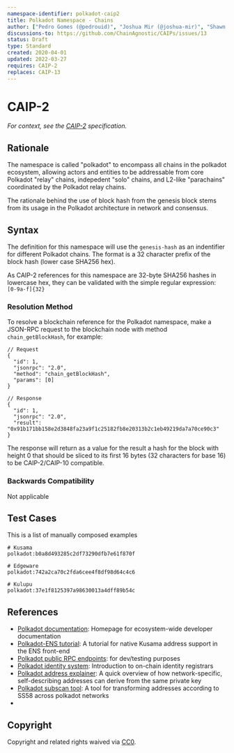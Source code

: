 ```yaml
---
namespace-identifier: polkadot-caip2
title: Polkadot Namespace - Chains
author: ["Pedro Gomes (@pedrouid)", "Joshua Mir (@joshua-mir)", "Shawn Tabrizi (@shawntabrizi)", "Juan Caballero (@bumblefudge)"]
discussions-to: https://github.com/ChainAgnostic/CAIPs/issues/13
status: Draft
type: Standard
created: 2020-04-01
updated: 2022-03-27
requires: CAIP-2
replaces: CAIP-13
---
```


# CAIP-2

*For context, see the [CAIP-2][] specification.*

## Rationale

The namespace is called "polkadot" to encompass all chains in the polkadot
ecosystem, allowing actors and entities to be addressable from core Polkadot
"relay" chains, indepedent "solo" chains, and L2-like "parachains" coordinated
by the Polkadot relay chains. 

The rationale behind the use of block hash from the genesis block stems from its
usage in the Polkadot architecture in network and consensus.

## Syntax

The definition for this namespace will use the `genesis-hash` as an indentifier
for different Polkadot chains. The format is a 32 character prefix of the block
hash (lower case SHA256 hex).

As CAIP-2 references for this namespace are 32-byte SHA256 hashes in lowercase
hex, they can be validated with the simple regular expression: `[0-9a-f]{32}`

### Resolution Method

To resolve a blockchain reference for the Polkadot namespace, make a JSON-RPC
request to the blockchain node with method `chain_getBlockHash`, for example:

```jsonc
// Request
{
  "id": 1,
  "jsonrpc": "2.0",
  "method": "chain_getBlockHash",
  "params": [0]
}

// Response
{
  "id": 1,
  "jsonrpc": "2.0",
  "result": "0x91b171bb158e2d3848fa23a9f1c25182fb8e20313b2c1eb49219da7a70ce90c3"
}
```
The response will return as a value for the result a hash for the block with
height 0 that should be sliced to its first 16 bytes (32 characters for base 16)
to be CAIP-2/CAIP-10 compatible.

### Backwards Compatibility

Not applicable

## Test Cases

This is a list of manually composed examples

```
# Kusama
polkadot:b0a8d493285c2df73290dfb7e61f870f

# Edgeware
polkadot:742a2ca70c2fda6cee4f8df98d64c4c6

# Kulupu
polkadot:37e1f8125397a98630013a4dff89b54c
```

## References

- [Polkadot documentation][]: Homepage for ecosystem-wide developer documentation
- [Polkadot-ENS tutorial][]: A tutorial for native Kusama address support in the ENS front-end
- [Polkadot public RPC endpoints][]: for dev/testing purposes
- [Polkadot identity system][]: Introduction to on-chain identity registrars 
- [Polkadot address explainer][]: A quick overview of how network-specific,
      self-describing addresses can derive from the same private key
- [Polkadot subscan tool][]: A tool for transforming addresses according to SS58 across polkadot networks
- 

[Polkadot address explainer]: https://www.quora.com/How-do-different-wallet-addresses-work-on-Polkadot-and-Kusama
[Polkadot identity system]: https://wiki.polkadot.network/docs/learn-identity
[Polkadot public RPC endpoints]: https://wiki.polkadot.network/docs/maintain-endpoints
[Polkadot documentation]: https://wiki.polkadot.network/
[Polkadot subscan tool]: https://polkadot.subscan.io/tools/ss58_transform?
[Polkadot-ENS tutorial]: https://wiki.polkadot.network/docs/ens
[SS58]: https://docs.substrate.io/v3/advanced/ss58/
[SS58 registry]: https://github.com/paritytech/ss58-registry/blob/main/ss58-registry.json
[multiaddress]: https://github.com/multiformats/multiaddr#specification
[CAIP-2]: https://github.com/ChainAgnostic/CAIPs/blob/master/CAIPs/caip-2.md
[CAIP-10]: https://github.com/ChainAgnostic/CAIPs/blob/master/CAIPs/caip-10.md
[CAIP-19]: https://github.com/ChainAgnostic/CAIPs/blob/master/CAIPs/caip-19.md
[CAIP-21]: https://github.com/ChainAgnostic/CAIPs/blob/master/CAIPs/caip-21.md
[CAIP-22]: https://github.com/ChainAgnostic/CAIPs/blob/master/CAIPs/caip-22.md
[EIP155]: https://eips.ethereum.org/EIPS/eip-155
[ERC20]: https://eips.ethereum.org/EIPS/eip-20
[ERC721]: https://eips.ethereum.org/EIPS/eip-721

## Copyright

Copyright and related rights waived via [CC0](https://creativecommons.org/publicdomain/zero/1.0/).